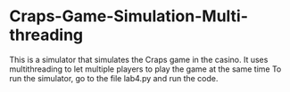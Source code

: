 # Craps-Game-Simulation-Multi-threading
This is a simulator that simulates the Craps game in the casino. It uses multithreading to let multiple players to play the game at the same time
To run the simulator, go to the file lab4.py and run the code.

